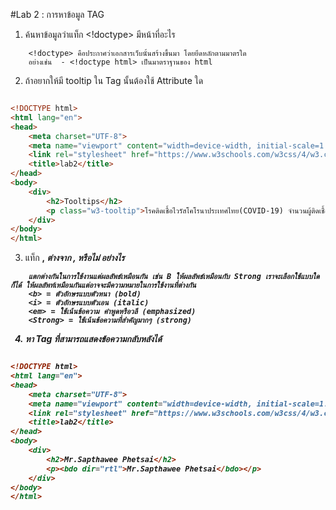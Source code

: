 #Lab 2 : การหาข้อมูล TAG

1. ค้นหาข้อมูลว่าแท็ก <!doctype> มีหน้าที่อะไร 
```
    <!doctype> คือประกาศว่าเอกสารเว็บนั้นสร้างขึ้นมา โดยยึดหลักตามมาตรใด 
    อย่างเช่น  - <!doctype html> เป็นมาตราฐานของ html
```

2. ถ้าอยากให้มี tooltip ใน Tag นั้นต้องใช้ Attribute ใด

```html

<!DOCTYPE html>
<html lang="en">
<head>
    <meta charset="UTF-8">
    <meta name="viewport" content="width=device-width, initial-scale=1.0">
    <link rel="stylesheet" href="https://www.w3schools.com/w3css/4/w3.css">
    <title>lab2</title>
</head>
<body>
    <div>
        <h2>Tooltips</h2>
        <p class="w3-tooltip">โรคติดเชื้อไวรัสโคโรนาประเทศไทย(COVID-19) จำนวนผู้ติดเชื้อ<span class="w3-text w3-tag">(<em>2,169 คน update 06/04/2020</em>)</span></p>
    </div>
</body>
</html>

```

3. แท็ก <b>,<i> ต่างจาก <Strong>,<em> หรือไม่ อย่างไร
```
    แตกต่างกันในการใช้งานแต่ผลลัพธ์เหมือนกัน เช่น B ให้ผลลัพธ์เหมือนกับ Strong เราจะเลือกใช้แบบใดก็ได้ ให้ผลลัพท์เหมือนกันแต่อาจจะมีความหมายในการใช้งานที่ต่างกัน
    <b> = ตัวอักษรแบบตัวหนา (bold)
    <i> = ตัวอักษรแบบตัวเอน (italic)
    <em> = ใช้เน้นข้อความ คำพูดหรือวลี (emphasized)
    <Strong> = ใช้เน้นข้อความที่สำคัญมากๆ (strong)
```

4. หา Tag ที่สามารถแสดงข้อความกลับหลังได้

```html

<!DOCTYPE html>
<html lang="en">
<head>
    <meta charset="UTF-8">
    <meta name="viewport" content="width=device-width, initial-scale=1.0">
    <link rel="stylesheet" href="https://www.w3schools.com/w3css/4/w3.css">
    <title>lab2</title>
</head>
<body>
    <div>
        <h2>Mr.Sapthawee Phetsai</h2>
        <p><bdo dir="rtl">Mr.Sapthawee Phetsai</bdo></p> 
    </div>
</body>
</html>

```
